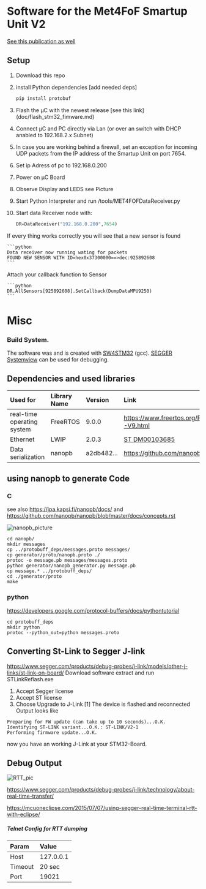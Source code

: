 # Software for the Met4FoF Smartup Unit V2

[See this publication as well](https://doi.org/10.1051/metrology/201922003)
## Setup
1. Download this repo
1. install Python dependencies [add needed deps]

    ```python
    pip install protobuf
    ```
1. Flash the µC with the newest release [see this link] (doc/flash_stm32_fimware.md)
1. Connect µC and PC directly via Lan (or over an switch with DHCP anabled to 192.168.2.x Subnet)
1. In case you are working behind a firewall, set an exception for incoming UDP packets from the IP address of the Smartup Unit on port 7654.
1. Set ip Adress of pc to 192.168.0.200
1. Power on µC Board
1. Observe Display and LEDS see Picture
1. Start Python Interpreter and run /tools/MET4FOFDataReceiver.py
1. Start data Receiver node with:

    ```python
    DR=DataReceiver("192.168.0.200",7654)
    ```
If every thing works correctly you will see that a new sensor is found

    ```python
    Data receiver now running wating for packets 
    FOUND NEW SENSOR WITH ID=hex0x37300000==>dec:925892608
    ```
Attach your callback function to Sensor
    
    ```python
    DR.AllSensors[925892608].SetCallback(DumpDataMPU9250)
    ```
    
# Misc
### Build System.
The software was and is created with [SW4STM32](http://www.openstm32.org/HomePage) (gcc).
[SEGGER Systemview](https://www.segger.com/products/development-tools/systemview/) can be used for debugging.

## Dependencies and used libraries

| Used for                   | Library Name | Version    | Link                                                                                                                                                                                           |
|:---------------------------|:-------------|:-----------|:-----------------------------------------------------------------------------------------------------------------------------------------------------------------------------------------------|
| real-time operating system | FreeRTOS     | 9.0.0      | https://www.freertos.org/FreeRTOS-V9.html                                                                                                                                                      |
| Ethernet                   | LWIP         | 2.0.3      | [ST DM00103685]( https://www.st.com/content/ccc/resource/technical/document/user_manual/65/e8/20/db/16/36/45/f7/DM00103685.pdf/files/DM00103685.pdf/jcr:content/translations/en.DM00103685.pdf)|
| Data serialization         | nanopb       | a2db482... | https://github.com/nanopb/nanopb                                                                                                                                                               |

## using nanopb to generate Code
### C
see also https://jpa.kapsi.fi/nanopb/docs/
and https://github.com/nanopb/nanopb/blob/master/docs/concepts.rst

![nanopb_picture](https://jpa.kapsi.fi/nanopb/docs/generator_flow.png "from https://jpa.kapsi.fi/nanopb/docs/")

```
cd nanopb/
mkdir messages
cp ../protobuff_deps/messages.proto messages/
cp generator/proto/nanopb.proto ./
protoc -o message.pb messages/messages.proto
python generator/nanopb_generator.py message.pb
cp message.* ../protobuff_deps/
cd ./generator/proto
make
```
### python

https://developers.google.com/protocol-buffers/docs/pythontutorial
```
cd protobuff_deps
mkdir python
protoc --python_out=python messages.proto
```

## Converting St-Link to Segger J-link
https://www.segger.com/products/debug-probes/j-link/models/other-j-links/st-link-on-board/
Download software extract and run STLinkReflash.exe
1. Accept Segger license
1. Accept ST license
1. Choose Upgrade to J-Link [1] The device is flashed and reconnected
   Output looks like
```
Preparing for FW update (can take up to 10 seconds)...O.K.
Identifying ST-LINK variant...O.K.: ST-LINK/V2-1
Performing firmware update...O.K.
```
now you have an working J-Link at your STM32-Board.

## Debug Output

![RTT_pic](https://www.segger.com/fileadmin/_processed_/b/6/csm_J-Link-RTT_800x_21198b3c21.png "from https://www.segger.com")

https://www.segger.com/products/debug-probes/j-link/technology/about-real-time-transfer/

https://mcuoneclipse.com/2015/07/07/using-segger-real-time-terminal-rtt-with-eclipse/


##### Telnet Config for RTT dumping

| Param  | Value     |
|:-------|:----------|
| Host   | 127.0.0.1 |
| Timeout| 20 sec    |
| Port   | 19021     |

